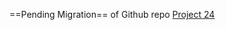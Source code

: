 ==Pending Migration== of Github repo [Project 24](https://github.com/hectorproko/BUILDING-ELASTIC-KUBERNETES-SERVICE-EKS-WITH-TERRAFORM)

